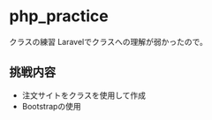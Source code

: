 # php_practice
クラスの練習
Laravelでクラスへの理解が弱かったので。

<h2>挑戦内容</h2>
<ul>
  <li>注文サイトをクラスを使用して作成</li>
  <li>Bootstrapの使用</li>
</ul>
